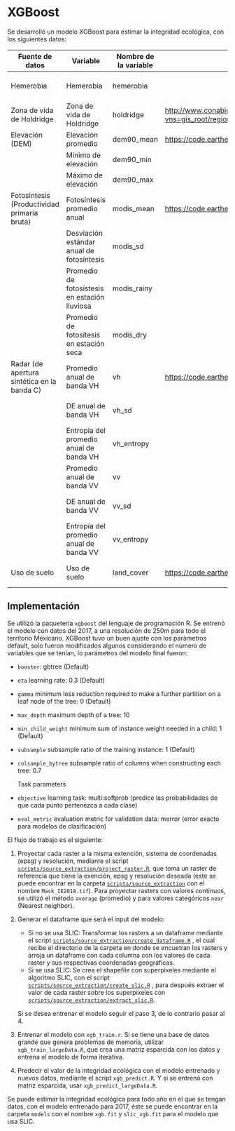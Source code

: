 # XGBoost

Se desarrolló un modelo XGBoost para estimar la integridad ecológica, con los siguientes datos:

| Fuente de datos                             | Variable                                      | Nombre de la variable | Link de descarga                                                                  | Referencia                                     |
|---------------------------------------------|-----------------------------------------------|-----------------------|-----------------------------------------------------------------------------------|------------------------------------------------|
| Hemerobia                                   | Hemerobia                                     | hemerobia             |                                                                                   | Uso de suelo y vegetación, INEGI               |
| Zona de vida de Holdridge                   | Zona de vida de Holdridge                     | holdridge             | <http://www.conabio.gob.mx/informacion/gis/?vns=gis_root/region/fisica/zvh_mx3gw> | Portal de Geoinformación, CONABIO              |
| Elevación (DEM)                             | Elevación promedio                            | dem90_mean            | <https://code.earthengine.google.com/b08b9d4d6689d1f30467a230d9c21ea9>            | DEM GLO-30, Copernicus                         |
|                                             | Mínimo de elevación                           | dem90_min             |                                                                                   | DEM GLO-30, Copernicus                         |
|                                             | Máximo de elevación                           | dem90_max             |                                                                                   | DEM GLO-30, Copernicus                         |
| Fotosíntesis (Productividad primaria bruta) | Fotosíntesis promedio anual                   | modis_mean            | <https://code.earthengine.google.com/55b24b28652d3a26aa8f5ebc14cc21be>            | Terra Gross Primary Productivity, NASA LP DAAC |
|                                             | Desviación estándar anual de fotosíntesis     | modis_sd              |                                                                                   | Terra Gross Primary Productivity, NASA LP DAAC |
|                                             | Promedio de fotosístesis en estación lluviosa | modis_rainy           |                                                                                   | Terra Gross Primary Productivity, NASA LP DAAC |
|                                             | Promedio de fotosítesis en estación seca      | modis_dry             |                                                                                   | Terra Gross Primary Productivity, NASA LP DAAC |
| Radar (de apertura sintética en la banda C) | Promedio anual de banda VH                    | vh                    | <https://code.earthengine.google.com/fc3284f4477aa1765242f61148991966>            | Sentinel-1, Copernicus Sentinel data           |
|                                             | DE anual de banda VH                          | vh_sd                 |                                                                                   | Sentinel-1, Copernicus Sentinel data           |
|                                             | Entropía del promedio anual de banda VH       | vh_entropy            |                                                                                   | Sentinel-1, Copernicus Sentinel data           |
|                                             | Promedio anual de banda VV                    | vv                    |                                                                                   | Sentinel-1, Copernicus Sentinel data           |
|                                             | DE anual de banda VV                          | vv_sd                 |                                                                                   | Sentinel-1, Copernicus Sentinel data           |
|                                             | Entropía del promedio anual de banda VV       | vv_entropy            |                                                                                   | Sentinel-1, Copernicus Sentinel data           |
| Uso de suelo                                | Uso de suelo                                  | land_cover            | <https://code.earthengine.google.com/d8bac0a4a561e853d004d83c60e41fd3>            | MODIS Land Cover Type, NASA LP DAAC            |

## Implementación

Se utilizó la paquetería `xgboost` del lenguaje de programación R. Se entrenó el modelo con datos del 2017, a una resolución de 250m para todo el territorio Mexicano. XGBoost tuvo un buen ajuste con los parámetros default, solo fueron modificados algunos considerando el número de variables que se tenían, lo parámetros del modelo final fueron:

-   `booster`: gbtree (Default)

-   `eta` learning rate: 0.3 (Default)

-   `gamma` minimum loss reduction required to make a further partition on a leaf node of the tree: 0 (Default)

-   `max_depth` maximum depth of a tree: 10

-   `min_child_weight` minimum sum of instance weight needed in a child: 1 (Default)

-   `subsample` subsample ratio of the training instance: 1 (Default)

-   `colsample_bytree` subsample ratio of columns when constructing each tree: 0.7

    Task parameters

-   `objective` learning task: multi:softprob (predice las probabilidades de que cada punto pertenezca a cada clase)

-   `eval_metric` evaluation metric for validation data: merror (error exacto para modelos de clasificación)

El flujo de trabajo es el siguiente:

1.  Proyectar cada raster a la misma extención, sistema de coordenadas (epsg) y resolución, mediante el script [`scripts/source_extraction/project_raster.R`](../source_extraction/project_raster.R), que toma un raster de referencia que tiene la exención, epsg y resolución deseada (este se puede encontrar en la carpeta [`scripts/source_extraction`](../source_extraction) con el nombre `Mask_IE2018.tif`). Para proyectar rasters con valores continuos, se utilizó el método `average` (promedio) y para valores categóricos `near` (Nearest neighbor).

2.  Generar el dataframe que será el input del modelo:

    -   Si no se usa SLIC: Transformar los rasters a un dataframe mediante el script [`scripts/source_extraction/create_dataframe.R`](../source_extraction/create_dataframe.R) , el cual recibe el directorio de la carpeta en donde se encuetran los rasters y arroja un dataframe con cada columna con los valores de cada raster y sus respectivas coordenadas geográficas.
    -   Si se usa SLIC: Se crea el shapefile con superpixeles mediante el algoritmo SLIC, con el script [`scripts/source_extraction/create_slic.R`](../source_extraction/create_slic.R) , para después extraer el valor de cada raster sobre los superpixeles con [`scripts/source_extraction/extract_slic.R`](../source_extraction/extract_slic.R).

    Si se desea entrenar el modelo seguir el paso 3, de lo contrario pasar al 4.

3.  Entrenar el modelo con `xgb_train.r`. Si se tiene una base de datos grande que genera problemas de memoria, utilizar `xgb_train_largeData.R`, que crea una matriz esparcida con los datos y entrena el modelo de forma iterativa.

4.  Predecir el valor de la integridad ecológica con el modelo entrenado y nuevos datos, mediante el script `xgb_predict.R`. Y si se entrenó con matriz esparcida, usar `xgb_predict_largeData.R`.

Se puede estimar la integridad ecológica para todo año en el que se tengan datos, con el modelo entrenado para 2017, éste se puede encontrar en la carpeta `models` con el nombre `xgb.fit` y `slic_xgb.fit` para el modelo que usa SLIC.
